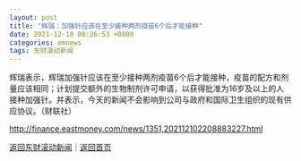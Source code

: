 ```yaml
---
layout: post
title: "辉瑞：加强针应该在至少接种两剂疫苗6个后才能接种"
date: 2021-12-10 00:26:53 +0800
categories: emnews
tags: 东财滚动新闻
---
```


辉瑞表示，辉瑞加强针应该在至少接种两剂疫苗6个后才能接种，疫苗的配方和剂量应该相同；计划提交额外的生物制剂许可申请，以获得批准为16岁及以上的人接种加强针。并表示，今天的新闻不会影响到公司与政府和国际卫生组织的现有供应协议。（财联社）

<http://finance.eastmoney.com/news/1351,202112102208883227.html>

[返回东财滚动新闻](//finews.withounder.com/emnews/)｜[返回首页](//finews.withounder.com/)